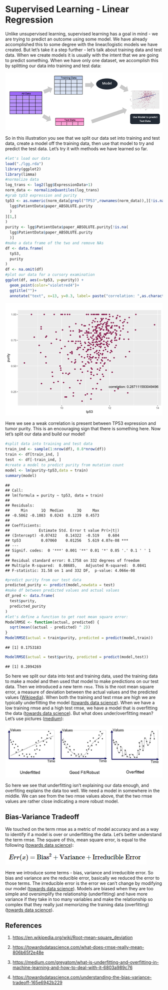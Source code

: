 Supervised Learning - Linear Regression
================

Unlike unsupervised learning, supervised learning has a goal in mind -
we are trying to predict an outcome using some model. We have already
accomplished this to some degree with the linear/logistic models we have
created. But let’s take it a step further - let’s talk about training
data and test data. When we create models it is usually with the intent
that we are going to predict something. When we have only one dataset,
we accomplish this by splitting our data into training and test data:

![train\_test](images/train_test.PNG)

So in this illustration you see that we split our data set into training
and test data, create a model off the training data, then use that model
to try and predict the test data. Let’s try it with methods we have
learned so far.

``` r
#let's load our data 
load("./lgg.rda")
library(ggplot2)
library(limma)
#normalize data
log_trans <- log2(lgg$ExpressionData+1)
norm_data <- normalizeQuantiles(log_trans)
#grab tp53 expression and purity
tp53 <- as.numeric(norm_data[grepl("TP53",rownames(norm_data)),][!is.na(
  lgg$PatientData$paper_ABSOLUTE.purity
  )
][1,]
)
purity <- lgg$PatientData$paper_ABSOLUTE.purity[!is.na(
  lgg$PatientData$paper_ABSOLUTE.purity
  )]
#make a data frame of the two and remove NAs
df <- data.frame(
  tp53,
  purity
)
df <- na.omit(df)
#plot our data for a cursory examination
ggplot(df, aes(x=tp53, y=purity)) + 
  geom_point(color="violetred4")+
  ggtitle("")+
  annotate("text", x=13, y=0.3, label= paste("correlation: ",as.character(cor(df$tp53,df$purity)),sep = ""))
```

![](supervised_linear_reg_files/figure-gfm/data-1.svg)<!-- -->

Here we see a weak correlation is present between TP53 expression and
tumor purity. This is an encouraging sign that there is something here.
Now let’s split our data and build our model\!

``` r
#split data into training and test data
train_ind <- sample(1:nrow(df), 0.8*nrow(df))
train <- df[train_ind, ]
test  <- df[-train_ind, ]
#create a model to predict purity from mutation count
model <- lm(purity~tp53,data = train)
summary(model)
```

    ## 
    ## Call:
    ## lm(formula = purity ~ tp53, data = train)
    ## 
    ## Residuals:
    ##     Min      1Q  Median      3Q     Max 
    ## -0.5862 -0.1083  0.0243  0.1239  0.4573 
    ## 
    ## Coefficients:
    ##             Estimate Std. Error t value Pr(>|t|)    
    ## (Intercept) -0.07432    0.14322  -0.519    0.604    
    ## tp53         0.07060    0.01256   5.619 4.07e-08 ***
    ## ---
    ## Signif. codes:  0 '***' 0.001 '**' 0.01 '*' 0.05 '.' 0.1 ' ' 1
    ## 
    ## Residual standard error: 0.1758 on 332 degrees of freedom
    ## Multiple R-squared:  0.08685,    Adjusted R-squared:  0.0841 
    ## F-statistic: 31.58 on 1 and 332 DF,  p-value: 4.066e-08

``` r
#predict purity from our test data
predicted_purity <- predict(model,newdata = test)
#make df between predicted values and actual values
df_pred <- data.frame(
  test$purity,
  predicted_purity
)
#let's define a function to get root mean square error:
ModelRMSE <- function(actual, predicted) {
  sqrt(mean((actual - predicted) ^ 2))
}
ModelRMSE(actual = train$purity, predicted = predict(model,train))
```

    ## [1] 0.1753183

``` r
ModelRMSE(actual = test$purity, predicted = predict(model,test))
```

    ## [1] 0.2094269

So here we split our data into test and training data, used the training
data to make a model and then used that model to make predictions on our
test data. Then we introduced a new term `rmse`. This is the root mean
square error, a measure of deviation between the actual values and the
predicted values
([Wikipedia](https://en.wikipedia.org/wiki/Root-mean-square_deviation)).
When both the training and test rmse are high we are typically
underfitting the model ([towards data
science](https://towardsdatascience.com/what-does-rmse-really-mean-806b65f2e48e)).
When we have a low training rmse and a high test rmse, we have a model
that is overfitting the data ([towards data
science](https://towardsdatascience.com/what-does-rmse-really-mean-806b65f2e48e)).
But what does under/overfitting mean? Let’s use pictures
([medium](https://medium.com/greyatom/what-is-underfitting-and-overfitting-in-machine-learning-and-how-to-deal-with-it-6803a989c76)):

![overfitting](images/overfitting.PNG)

So here we see that underfitting isn’t explaining our data enough, and
overfiting explains the data too well. We need a model in somewhere in
the middle. We can see from the two rmse values above, that the two rmse
values are rather close indicating a more robust model.

## Bias-Variance Tradeoff

We touched on the term rmse as a metric of model accuracy and as a way
to identify if a model is over or underfitting the data. Let’s better
understand the term rmse. The square of this, mean square error, is
equal to the following ([towards data
science](https://towardsdatascience.com/understanding-the-bias-variance-tradeoff-165e6942b229)):

![error\_decomp](images/error_decomp.PNG)

Here we introduce some terms - bias, variance and irreducible error. So
bias and variance are the reducible error, basically we reduced the
error to those terms. The irreducible error is the error we can’t change
by modifying our model ([towards data
science](https://towardsdatascience.com/understanding-the-bias-variance-tradeoff-165e6942b229)).
Models are biased when they are too simple and oversimplify the
relationship (underfitting) and have more variance if they take in too
many variables and make the relationship so complex that they really
just memorizing the training data (overfitting) ([towards data
science](https://towardsdatascience.com/understanding-the-bias-variance-tradeoff-165e6942b229)).

## References

1.  <https://en.wikipedia.org/wiki/Root-mean-square_deviation>

2.  <https://towardsdatascience.com/what-does-rmse-really-mean-806b65f2e48e>

3.  <https://medium.com/greyatom/what-is-underfitting-and-overfitting-in-machine-learning-and-how-to-deal-with-it-6803a989c76>

4.  <https://towardsdatascience.com/understanding-the-bias-variance-tradeoff-165e6942b229>
